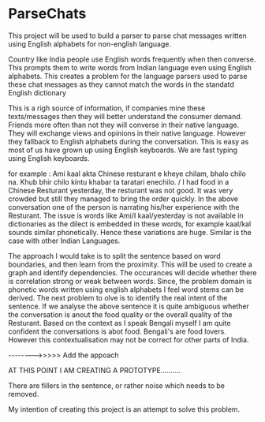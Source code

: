 # ParseChats
This project will be used to build a parser to parse chat messages written using English alphabets for non-english language.

Country like India people use English words frequently when then converse. This prompts them to write words from Indian language even using English alphabets. 
This creates a problem for the language parsers used to parse these chat messages as they cannot match the words in the standatd English dictionary

This is a righ source of information, if companies mine these texts/messages then they will better understand the consumer demand. Friends more often than not they will converse in their native language. They will exchange views and opinions in their native language. However they fallback to English alphabets during the conversation. This is easy as most of us have grown up using English keyboards. We are fast typing using English keyboards.

for example : Ami kaal akta Chinese resturant e kheye chilam, bhalo chilo na. Khub bhir chilo kintu khabar ta taratari enechilo. / I had food in a Chinese Resturant yesterday, the resturant was not good. 
It was very crowded but still they managed to bring the order quickly.
In the above conversation one of the person is narrating his/her experience with the Resturant. The issue is words like Ami/I kaal/yesterday is not available in dictionaries as the dilect is embedded in these words, 
for example kaal/kal sounds similar phonetically. Hence these variations are huge. Similar is the case with other Indian Languages.    

The approach I would take is to split the sentence based on word boundaries, and then  learn from the proximity. This will be used to create a graph and identify dependencies. The occurances will decide whether there is correlation strong or weak between words. Since, the problem domain is phonetic words written using english alphabets I feel word stems can be derived. The next problem to olve is to identify the real intent of the sentence. If we analyse the above sentence it is quite ambiguous whether the conversation is anout the food quality or the overall quality of the Resturant. Based on the context as I speak Bengali myself I am quite confident the conversations is abot food. Bengali's are food lovers. However this contextualisation may not be correct for other parts of India. 

-------->>>>> Add the appoach

AT THIS POINT I AM CREATING A PROTOTYPE..........

There are fillers in the sentence, or rather noise which needs to be removed. 

My intention of creating this project is an attempt to solve this problem.


